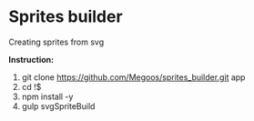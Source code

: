 # Sprites builder
Creating sprites from svg

**Instruction:**

1. git clone https://github.com/Megoos/sprites_builder.git app
2. cd !$
3. npm install -y
4. gulp svgSpriteBuild

